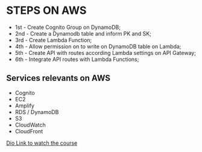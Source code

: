 # STEPS ON AWS

- 1st - Create Cognito Group on DynamoDB;
- 2nd - Create a Dynamodb table and inform PK and SK;
- 3rd - Create Lambda Function;
- 4th - Allow permission on to write on DynamoDB table on Lambda;
- 5th - Create API with routes according Lambda settings on API Gateway;
- 6th - Integrate API routes with Lambda Functions;

## Services relevants on AWS

- Cognito
- EC2
- Amplify
- RDS / DynamoDB
- S3
- CloudWatch
- CloudFront

[Dio Link to watch the course](https://web.dio.me/course/Introducao-pratica-a-computacao-em-nuvem-usando-AWS/learning/eac61839-6798-4b99-9120-8d8e467e11b7)